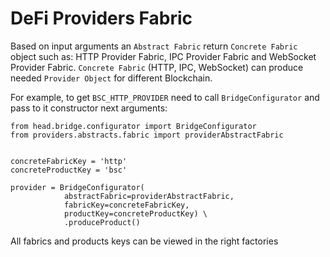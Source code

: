 # DeFi Providers Fabric
Based on input arguments an `Abstract Fabric` return `Concrete Fabric` object such as: HTTP Provider Fabric, IPC Provider Fabric and WebSocket Provider Fabric.
`Concrete Fabric` (HTTP, IPC, WebSocket) can produce needed `Provider Object` for different Blockchain.

For example, to get `BSC_HTTP_PROVIDER` need to call `BridgeConfigurator` and pass to it constructor next arguments:
```
from head.bridge.configurator import BridgeConfigurator
from providers.abstracts.fabric import providerAbstractFabric


concreteFabricKey = 'http'
concreteProductKey = 'bsc'

provider = BridgeConfigurator(
            abstractFabric=providerAbstractFabric,
            fabricKey=concreteFabricKey,
            productKey=concreteProductKey) \
            .produceProduct()
```

All fabrics and products keys can be viewed in the right factories
